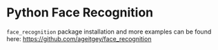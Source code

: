 # Python Face Recognition

`face_recognition` package installation and more examples can be found here: https://github.com/ageitgey/face_recognition 
